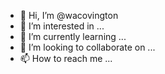 - 👋 Hi, I’m @wacovington
- 👀 I’m interested in ...
- 🌱 I’m currently learning ...
- 💞️ I’m looking to collaborate on ...
- 📫 How to reach me ...

<!---
wacovington/wacovington is a ✨ special ✨ repository because its `README.md` (this file) appears on your GitHub profile.
You can click the Preview link to take a look at your changes.
--->
